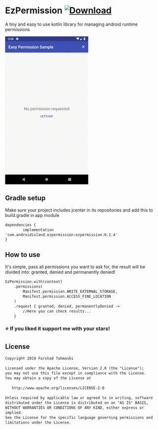 # EzPermission [ ![Download](https://api.bintray.com/packages/farshad-tmb/EzPermission/ezpermission/images/download.svg) ](https://bintray.com/farshad-tmb/EzPermission/ezpermission/_latestVersion)

A tiny and easy to use kotlin library for managing android runtime permissions

![](sample-gif.gif)

## Gradle setup

Make sure your project includes jcenter in its repositories and add this to build.gradle in app module
  
  	dependencies {
	        implementation 'com.androidisland.ezpermission:ezpermission:0.1.4'
	}

## How to use

It's simple, pass all permissions you want to ask for,
the result will be divided into: granted, denied and permanently denied!

    EzPermission.with(context)
        .permissions(
            Manifest.permission.WRITE_EXTERNAL_STORAGE,
            Manifest.permission.ACCESS_FINE_LOCATION
        )
        .request { granted, denied, permanentlyDenied ->
            //Here you can check results...
        }

### ⭐️ If you liked it support me with your stars!
	
## License

    Copyright 2019 Farshad Tahmasbi
    
    Licensed under the Apache License, Version 2.0 (the "License");
    you may not use this file except in compliance with the License.
    You may obtain a copy of the License at
    
       http://www.apache.org/licenses/LICENSE-2.0
    
    Unless required by applicable law or agreed to in writing, software
    distributed under the License is distributed on an "AS IS" BASIS,
    WITHOUT WARRANTIES OR CONDITIONS OF ANY KIND, either express or implied.
    See the License for the specific language governing permissions and
    limitations under the License.    

            
